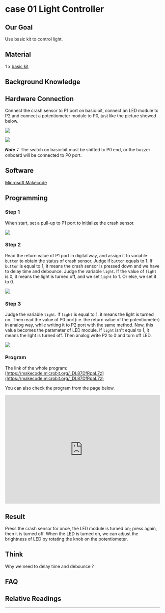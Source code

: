 # case 01 Light Controller 

## Our Goal

Use basic kit to control light. 


## Material

1 x [basic kit](https://www.elecfreaks.com/micro-bit-basic-kit.html)


## Background Knowledge


## Hardware Connection


Connect the crash sensor to P1 port on basic:bit, connect an LED module to P2 and connect a potentiometer module to P0, just like the picture showed below. 

![](./images/27lfueI.jpg)

![](./images/Fmowi1n.jpg)

***Note：*** The switch on basic:bit must be shifted to P0 end, or the buzzer onboard will be connected to P0 port.


## Software

[Microsoft Makecode](https://makecode.microbit.org/#)

## Programming

### Step 1

When start, set a pull-up to P1 port to initialize the crash sensor. 

![](./images/pixzSbA.png)

### Step 2

Read the return value of P1 port in digital way, and assign it to variable `button` to obtain the status of crash sensor.
Judge if `button` equals to 1. If `button` is equal to 1, it means the crash sensor is pressed down and we have to delay time and debounce. 
Judge the variable `light`. If the value of `light` is 0, it means the light is turned off, and we set `light` to 1. Or else, we set it to 0. 

![](./images/TbOZTKM.png)

### Step 3

Judge the variable `light`. If `light` is equal to 1, it means the light is turned on. Then read the value of P0 port(i.e. the return value of the potentiometer) in analog way, while writing it to P2 port with the same method. Now, this value becomes the parameter of LED module. 
If `light` isn't equal to 1, it means the light is turned off. Then analog write P2 to 0 and turn off LED. 

![](./images/0ivAACf.png)

### Program

The link of the whole program: [https://makecode.microbit.org/_DL87DfRpaL7z](https://makecode.microbit.org/_DL87DfRpaL7z)

You can also check the program from the page below.

<div style="position:relative;height:0;padding-bottom:70%;overflow:hidden;"><iframe style="position:absolute;top:0;left:0;width:100%;height:100%;" src="https://makecode.microbit.org/#pub:_DL87DfRpaL7z" frameborder="0" sandbox="allow-popups allow-forms allow-scripts allow-same-origin"></iframe></div>  


## Result

Press the crash sensor for once, the LED module is turned on; press again, then it is turned off. When the LED is turned on, we can adjust the brightness of LED by rotating the knob on the potentiometer.


## Think


Why we need to delay time and debounce ? 


## FAQ



## Relative Readings
---

